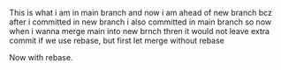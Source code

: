 This is what i am in main branch and now i am ahead of new branch bcz after i committed in new branch i also committed in main branch so now when i wanna merge main into new brnch thren it would not leave extra commit if we use rebase, but first let merge without rebase

Now with rebase.
